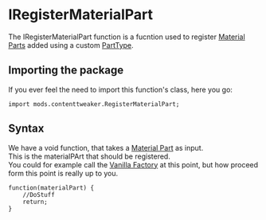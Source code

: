 # IRegisterMaterialPart

The IRegisterMaterialPart function is a fucntion used to register [Material Parts](/Mods/ContentTweaker/Materials/Materials/MaterialPart/) added using a custom [PartType](/Mods/ContentTweaker/Materials/Parts/PartType/).

## Importing the package

If you ever feel the need to import this function's class, here you go:

    import mods.contenttweaker.RegisterMaterialPart;
    

## Syntax

We have a void function, that takes a [Material Part](/Mods/ContentTweaker/Materials/Materials/MaterialPart/) as input.  
This is the materialPArt that should be registered.  
You could for example call the [Vanilla Factory](/Mods/ContentTweaker/Vanilla/Creatable_Content/VanillaFactory/) at this point, but how proceed form this point is really up to you.

    function(materialPart) {
        //DoStuff
        return;
    }